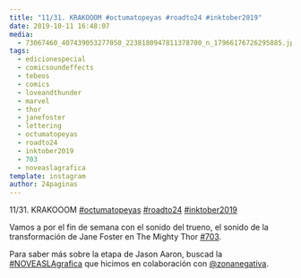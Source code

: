 ```yaml
---
title: "11/31. KRAKOOOM #octumatopeyas #roadto24 #inktober2019"
date: 2019-10-11 16:48:07
media: 
  - 73067460_407439053277050_2238180947811378700_n_17966176726295885.jpg
tags: 
  - edicionespecial
  - comicsoundeffects
  - tebeos
  - comics
  - loveandthunder
  - marvel
  - thor
  - janefoster
  - lettering
  - octumatopeyas
  - roadto24
  - inktober2019
  - 703
  - noveaslagrafica
template: instagram
author: 24paginas
---
```


11/31. KRAKOOOM [#octumatopeyas](/tags/octumatopeyas) [#roadto24](/tags/roadto24) [#inktober2019](/tags/inktober2019)

Vamos a por el fin de semana con el sonido del trueno, el sonido de la transformación de Jane Foster en The Mighty Thor [#703](/tags/703).

Para saber más sobre la etapa de Jason Aaron, buscad la [#NOVEASLAgrafica](/tags/noveaslagrafica) que hicimos en colaboración con [@zonanegativa](https://instagram.com/zonanegativa).
